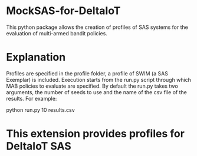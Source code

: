 # MockSAS-for-DeltaIoT

This python package allows the creation of profiles of SAS systems for the evaluation of multi-armed bandit policies.
# Explanation
Profiles are specified in the profile folder, a profile of SWIM (a SAS Exemplar) is included. Execution starts from the run.py script through which MAB policies to evaluate are specified. By default the run.py takes two arguments, the number of seeds to use and the name of the csv file of the results. For example:
    
python run.py 10 results.csv

# This extension provides profiles for DeltaIoT SAS
